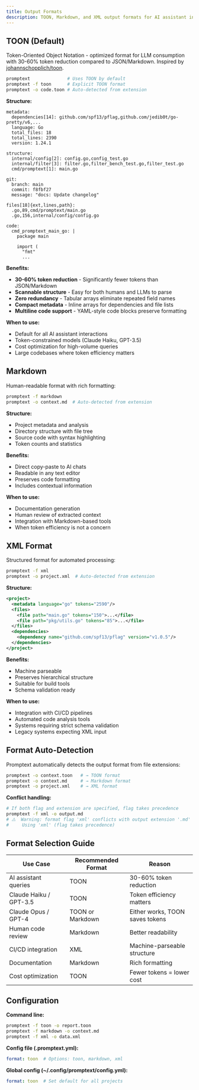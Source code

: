 ```yaml
---
title: Output Formats
description: TOON, Markdown, and XML output formats for AI assistant integration
---
```


## TOON (Default)

Token-Oriented Object Notation - optimized format for LLM consumption with 30-60% token reduction compared to JSON/Markdown. Inspired by [johannschopplich/toon](https://github.com/johannschopplich/toon).

```bash
promptext              # Uses TOON by default
promptext -f toon      # Explicit TOON format
promptext -o code.toon # Auto-detected from extension
```

**Structure:**
```toon
metadata:
  dependencies[14]: github.com/spf13/pflag,github.com/jedib0t/go-pretty/v6,...
  language: Go
  total_files: 18
  total_lines: 2390
  version: 1.24.1

structure:
  internal/config[2]: config.go,config_test.go
  internal/filter[3]: filter.go,filter_bench_test.go,filter_test.go
  cmd/promptext[1]: main.go

git:
  branch: main
  commit: f8fbf27
  message: "docs: Update changelog"

files[18]{ext,lines,path}:
  .go,89,cmd/promptext/main.go
  .go,156,internal/config/config.go

code:
  cmd_promptext_main_go: |
    package main

    import (
      "fmt"
      ...
```

**Benefits:**
- **30-60% token reduction** - Significantly fewer tokens than JSON/Markdown
- **Scannable structure** - Easy for both humans and LLMs to parse
- **Zero redundancy** - Tabular arrays eliminate repeated field names
- **Compact metadata** - Inline arrays for dependencies and file lists
- **Multiline code support** - YAML-style code blocks preserve formatting

**When to use:**
- Default for all AI assistant interactions
- Token-constrained models (Claude Haiku, GPT-3.5)
- Cost optimization for high-volume queries
- Large codebases where token efficiency matters

## Markdown

Human-readable format with rich formatting:

```bash
promptext -f markdown
promptext -o context.md  # Auto-detected from extension
```

**Structure:**
- Project metadata and analysis
- Directory structure with file tree
- Source code with syntax highlighting
- Token counts and statistics

**Benefits:**
- Direct copy-paste to AI chats
- Readable in any text editor
- Preserves code formatting
- Includes contextual information

**When to use:**
- Documentation generation
- Human review of extracted context
- Integration with Markdown-based tools
- When token efficiency is not a concern

## XML Format

Structured format for automated processing:

```bash
promptext -f xml
promptext -o project.xml  # Auto-detected from extension
```

**Structure:**
```xml
<project>
  <metadata language="go" tokens="2590"/>
  <files>
    <file path="main.go" tokens="150">...</file>
    <file path="pkg/utils.go" tokens="85">...</file>
  </files>
  <dependencies>
    <dependency name="github.com/spf13/pflag" version="v1.0.5"/>
  </dependencies>
</project>
```

**Benefits:**
- Machine parseable
- Preserves hierarchical structure
- Suitable for build tools
- Schema validation ready

**When to use:**
- Integration with CI/CD pipelines
- Automated code analysis tools
- Systems requiring strict schema validation
- Legacy systems expecting XML input

## Format Auto-Detection

Promptext automatically detects the output format from file extensions:

```bash
promptext -o context.toon   # → TOON format
promptext -o context.md     # → Markdown format
promptext -o project.xml    # → XML format
```

**Conflict handling:**
```bash
# If both flag and extension are specified, flag takes precedence
promptext -f xml -o output.md
# ⚠️  Warning: format flag 'xml' conflicts with output extension '.md'
#     Using 'xml' (flag takes precedence)
```

## Format Selection Guide

| Use Case | Recommended Format | Reason |
|----------|-------------------|---------|
| AI assistant queries | TOON | 30-60% token reduction |
| Claude Haiku / GPT-3.5 | TOON | Token efficiency matters |
| Claude Opus / GPT-4 | TOON or Markdown | Either works, TOON saves tokens |
| Human code review | Markdown | Better readability |
| CI/CD integration | XML | Machine-parseable structure |
| Documentation | Markdown | Rich formatting |
| Cost optimization | TOON | Fewer tokens = lower cost |

## Configuration

**Command line:**
```bash
promptext -f toon -o report.toon
promptext -f markdown -o context.md
promptext -f xml -o data.xml
```

**Config file (.promptext.yml):**
```yaml
format: toon  # Options: toon, markdown, xml
```

**Global config (~/.config/promptext/config.yml):**
```yaml
format: toon  # Set default for all projects
```
